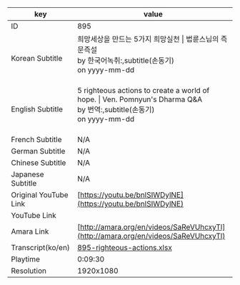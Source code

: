 |  key  |  value  |
|-------|---------|
| ID            | 895 |
| Korean Subtitle | 희망세상을 만드는 5가지 희망실천 \| 법륜스님의 즉문즉설<br>by 한국어녹취:,subtitle(손동기)<br>on yyyy-mm-dd<br><br>|
| English Subtitle | 5 righteous actions to create a world of hope. \| Ven. Pomnyun's Dharma Q&A<br>by 번역:,subtitle(손동기)<br>on yyyy-mm-dd<br><br>|
| French Subtitle | N/A |
| German Subtitle | N/A |
| Chinese Subtitle | N/A |
| Japanese Subtitle | N/A |
| Original YouTube Link  | [https://youtu.be/bnlSIWDylNE](https://youtu.be/bnlSIWDylNE) |
| YouTube Link  |  |
| Amara Link    | [http://amara.org/en/videos/SaReVUhcxyTl](http://amara.org/en/videos/SaReVUhcxyTl) |
| Transcript(ko/en) | [895-righteous-actions.xlsx](https://github.com/jungtosociety/dharma-qna/raw/master/sub/895/895-righteous-actions.xlsx) |
| Playtime | 0:09:30 |
| Resolution | 1920x1080|
